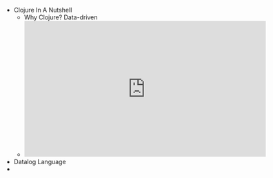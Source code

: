 - Clojure In A Nutshell
	- Why Clojure? Data-driven
	- <iframe width="560" height="315" src="https://www.youtube.com/embed/vK1DazRK_a0" title="YouTube video player" frameborder="0" allow="accelerometer; autoplay; clipboard-write; encrypted-media; gyroscope; picture-in-picture" allowfullscreen></iframe>
- Datalog Language
-